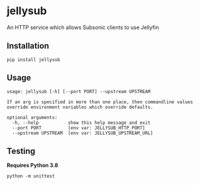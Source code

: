 # jellysub
An HTTP service which allows Subsonic clients to use Jellyfin

## Installation
```
pip install jellysub
```

## Usage
```
usage: jellysub [-h] [--port PORT] --upstream UPSTREAM

If an arg is specified in more than one place, then commandline values
override environment variables which override defaults.

optional arguments:
  -h, --help           show this help message and exit
  --port PORT          [env var: JELLYSUB_HTTP_PORT]
  --upstream UPSTREAM  [env var: JELLYSUB_UPSTREAM_URL]
```

## Testing
**Requires Python 3.8**
```
python -m unittest
```
